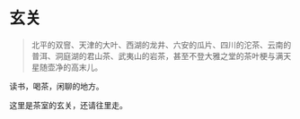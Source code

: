 # 玄关

> 北平的双窨、天津的大叶、西湖的龙井、六安的瓜片、四川的沱茶、云南的普洱、洞庭湖的君山茶、武夷山的岩茶，甚至不登大雅之堂的茶叶梗与满天星随壶净的高末儿。

读书，喝茶，闲聊的地方。

这里是茶室的玄关，还请往里走。

